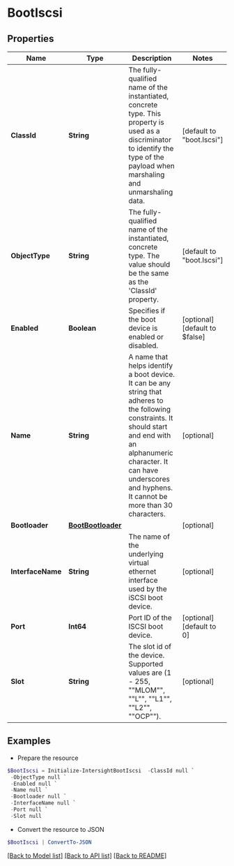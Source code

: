 # BootIscsi
## Properties

Name | Type | Description | Notes
------------ | ------------- | ------------- | -------------
**ClassId** | **String** | The fully-qualified name of the instantiated, concrete type. This property is used as a discriminator to identify the type of the payload when marshaling and unmarshaling data. | [default to "boot.Iscsi"]
**ObjectType** | **String** | The fully-qualified name of the instantiated, concrete type. The value should be the same as the &#39;ClassId&#39; property. | [default to "boot.Iscsi"]
**Enabled** | **Boolean** | Specifies if the boot device is enabled or disabled. | [optional] [default to $false]
**Name** | **String** | A name that helps identify a boot device. It can be any string that adheres to the following constraints. It should start and end with an alphanumeric character. It can have underscores and hyphens. It cannot be more than 30 characters. | [optional] 
**Bootloader** | [**BootBootloader**](BootBootloader.md) |  | [optional] 
**InterfaceName** | **String** | The name of the underlying virtual ethernet interface used by the iSCSI boot device. | [optional] 
**Port** | **Int64** | Port ID of the ISCSI boot device. | [optional] [default to 0]
**Slot** | **String** | The slot id of the device. Supported values are (1 - 255, &quot;&quot;MLOM&quot;&quot;, &quot;&quot;L&quot;&quot;, &quot;&quot;L1&quot;&quot;, &quot;&quot;L2&quot;&quot;, &quot;&quot;OCP&quot;&quot;). | [optional] 

## Examples

- Prepare the resource
```powershell
$BootIscsi = Initialize-IntersightBootIscsi  -ClassId null `
 -ObjectType null `
 -Enabled null `
 -Name null `
 -Bootloader null `
 -InterfaceName null `
 -Port null `
 -Slot null
```

- Convert the resource to JSON
```powershell
$BootIscsi | ConvertTo-JSON
```

[[Back to Model list]](../README.md#documentation-for-models) [[Back to API list]](../README.md#documentation-for-api-endpoints) [[Back to README]](../README.md)

